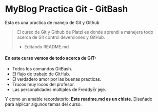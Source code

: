 # MyBlog Practica Git - GitBash
Esta es una practica de manejo de Git y Github

> El curso de Git y Github de Platzi es donde aprendi a manejera todo acerca de Git control deversiones y GitHub.
> - Editando README.md

#### En este curso vemos de todo acerca de GIT:

- Todos los comandos GitBash.
- El flujo de trabajo de GitHub.
- El verdadero amor por las buenas practicas.
- Trucos muy locos del profesor.
- Las personalidades múltiples de FreddyEr jeje.

Y como un amable recordatorio: **Este readme.md es un chiste**. Diseñado para alplicar algunos temas del curso.

